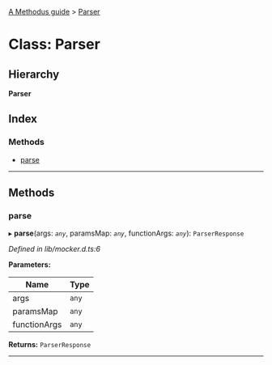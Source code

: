 [A Methodus guide](../README.md) > [Parser](../classes/parser.md)

# Class: Parser

## Hierarchy

**Parser**

## Index

### Methods

* [parse](parser.md#parse)

---

## Methods

<a id="parse"></a>

###  parse

▸ **parse**(args: *`any`*, paramsMap: *`any`*, functionArgs: *`any`*): `ParserResponse`

*Defined in lib/mocker.d.ts:6*

**Parameters:**

| Name | Type |
| ------ | ------ |
| args | `any` |
| paramsMap | `any` |
| functionArgs | `any` |

**Returns:** `ParserResponse`

___

